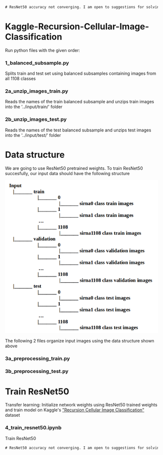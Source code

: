 
```diff
# ResNet50 accuracy not converging. I am open to suggestions for solving this problem.
```

# Kaggle-Recursion-Cellular-Image-Classification
Run python files with the given order:

### 1_balanced_subsample.py
Splits train and test set using balanced subsamples containing images from all 1108 classes

### 2a_unzip_images_train.py
Reads the names of the train balanced subsample and unzips train images into the '../input/train/' folder

### 2b_unzip_images_test.py
Reads the names of the test balanced subsample and unzips test images into the '../input/test/' folder

# Data structure 

We are going to use ResNet50 pretrained weights. 
To train ResNet50 succesfully, our input data should have the following structure

![alt text](https://github.com/evagian/Kaggle-Recursion-Cellular-Image-Classification/blob/master/figures/data-structure.png)

The following 2 files organize input images using the data structure shown above 

### 3a_preprocessing_train.py

### 3b_preprocessing_test.py

# Train ResNet50 
Transfer learning: Initialize network weights using ResNet50 trained weights and train model on Kaggle's ["Recursion Cellular Image Classification"](https://www.kaggle.com/c/recursion-cellular-image-classification/overview) dataset

### 4_train_resnet50.ipynb
Train ResNet50

```diff
# ResNet50 accuracy not converging. I am open to suggestions for solving this problem.
```
